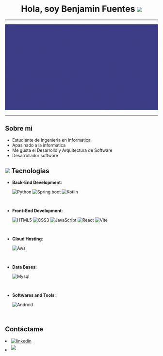 <h1 align="center"><b>Hola, soy Benjamin Fuentes </b><img src="https://media.giphy.com/media/hvRJCLFzcasrR4ia7z/giphy.gif" width="35"></h1>

---

<p align="center">
  <img src="https://github.com/Benjamininfo/Image/blob/main/Banner%20Github.gif" alt="Banner">
</p>

---

## **Sobre mi**

- Estudiante de Ingenieria en Informatica
- Apasinado a la informatica
- Me gusta el Desarrollo y Arquitectura de Software
- Desarrollador software 

## <img src="https://media2.giphy.com/media/QssGEmpkyEOhBCb7e1/giphy.gif?cid=ecf05e47a0n3gi1bfqntqmob8g9aid1oyj2wr3ds3mg700bl&rid=giphy.gif" width ="25"><b> Tecnologias</b>
<p align="center">
  
  - **Back-End Development**:
  
    ![Python](https://img.shields.io/badge/Python%20-%2314354C.svg?style=for-the-badge&logo=python&logoColor=white)
    ![Spring boot](https://img.shields.io/badge/Spring%20Boot-6DB33F?style=for-the-badge&logo=spring-boot&logoColor=white)
    ![Kotlin](https://img.shields.io/badge/Kotlin-0095D5?style=for-the-badge&logo=kotlin&logoColor=white")

  <br>

  - **Front-End Development**:
    
    ![HTML5](https://img.shields.io/badge/HTML5%20-%23E34F26.svg?style=for-the-badge&logo=html5&logoColor=white)
    ![CSS3](https://img.shields.io/badge/CSS%20-%231572B6.svg?style=for-the-badge&logo=css3&logoColor=white)
    ![JavaScript](https://img.shields.io/badge/JavaScript%20-%23F7DF1E.svg?style=for-the-badge&logo=javascript&logoColor=black)
    ![React](https://img.shields.io/badge/ReactJS-61DAFB?style=for-the-badge&logo=react&logoColor=white)
    ![Vite](https://img.shields.io/badge/Vite-646CFF?style=for-the-badge&logo=vite&logoColor=white)

   <br>

   - **Cloud Hosting**:
     
      ![Aws](https://img.shields.io/badge/AWS-232F3E?style=for-the-badge&logo=amazon-aws&logoColor=white)
    
  <br>
   
   - **Data Bases**:
     
      ![Mysql](https://img.shields.io/badge/MySQL-4479A1?style=for-the-badge&logo=mysql&logoColor=white)

  <br>

  - **Softwares and Tools**:
    
    ![Android](https://img.shields.io/badge/Android%20Studio-3DDC84?style=for-the-badge&logo=android-studio&logoColor=white)

  <br>
  
  ## <b> Contáctame </b>
  <li>
  <a href="www.linkedin.com/in/benjamin-fuentes-35637b25b" target="_blank">
  <img src="https://img.shields.io/badge/linkedin:  benjamin-%2300acee.svg?color=405DE6&style=for-the-badge&logo=linkedin&logoColor=white" alt=linkedin style="margin-bottom: 5px;"/>
  </a>
  </li>
  
  <li>
  <a href="mailto:b.fuentesinf@gmail.com" target="_blank">
  <img src="https://img.shields.io/badge/gmail:  b.fuentesinf@gmail.com-%23EA4335.svg?style=for-the-badge&logo=gmail&logoColor=white" t=mail style="margin-bottom: 5px;" />
  </a>
  </li>
  
</p>
